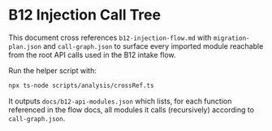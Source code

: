 # B12 Injection Call Tree

This document cross references `b12-injection-flow.md` with `migration-plan.json` and `call-graph.json` to surface every imported module reachable from the root API calls used in the B12 intake flow.

Run the helper script with:

```bash
npx ts-node scripts/analysis/crossRef.ts
```

It outputs `docs/b12-api-modules.json` which lists, for each function referenced in the flow docs, all modules it calls (recursively) according to `call-graph.json`.

